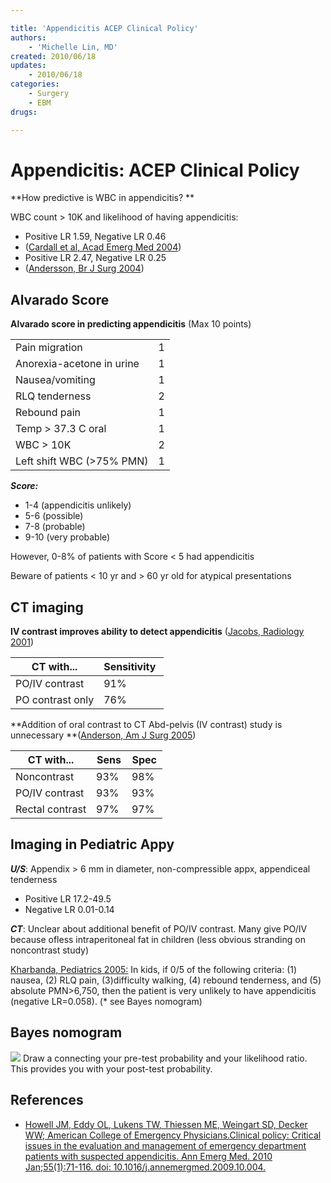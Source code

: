 ```yaml
---

title: 'Appendicitis ACEP Clinical Policy'
authors:
    - 'Michelle Lin, MD'
created: 2010/06/18
updates:
    - 2010/06/18
categories:
    - Surgery
    - EBM
drugs: 

---
```



# Appendicitis: ACEP Clinical Policy

**How predictive is WBC in appendicitis? **

WBC count &gt; 10K and likelihood of having appendicitis:

-   Positive LR 1.59, Negative LR 0.46
  - ([Cardall et al, Acad Emerg Med 2004](http://onlinelibrary.wiley.com/doi/10.1197/j.aem.2004.04.011/abstract))
-   Positive LR 2.47, Negative LR 0.25
  - ([Andersson, Br J Surg 2004](http://onlinelibrary.wiley.com/doi/10.1002/bjs.4464/abstract?deniedAccessCustomisedMessage=&userIsAuthenticated=false))

## Alvarado Score

**Alvarado score in predicting appendicitis** (Max 10 points)

|                              |     |
|------------------------------|-----|
| Pain migration               | 1   |
| Anorexia-acetone in urine    | 1   |
| Nausea/vomiting              | 1   |
| RLQ tenderness               | 2   |
| Rebound pain                 | 1   |
| Temp &gt; 37.3 C oral        | 1   |
| WBC &gt; 10K                 | 2   |
| Left shift WBC (&gt;75% PMN) | 1   |

***Score:*** 
-   1-4 (appendicitis unlikely)
-   5-6 (possible)
-   7-8 (probable)
-   9-10 (very probable)

However, 0-8% of patients with Score &lt; 5 had appendicitis

Beware of patients &lt; 10 yr and &gt; 60 yr old for atypical presentations

## CT imaging

**IV contrast improves ability to detect appendicitis** ([Jacobs, Radiology 2001](http://radiology.rsna.org/content/220/3/683.long)) 

| CT with...       | Sensitivity  |
|------------------|--------------|
| PO/IV contrast   | 91%          |
| PO contrast only | 76%          |

**Addition of oral contrast to CT Abd-pelvis (IV contrast) study is unnecessary **([Anderson, Am J Surg 2005](https://secure.muhealth.org/~ed/students/articles/ajs_190_p0474.pdf))

| CT with...      | Sens | Spec |
|-----------------|------|------|
| Noncontrast     | 93%  | 98%  |
| PO/IV contrast  | 93%  | 93%  |
| Rectal contrast | 97%  | 97%  |

## Imaging in Pediatric Appy

***U/S***: Appendix &gt; 6 mm in diameter, non-compressible appx, appendiceal tenderness 

-   Positive LR 17.2-49.5
-   Negative LR 0.01-0.14

***CT***: Unclear about additional benefit of PO/IV contrast. Many give PO/IV because ofless intraperitoneal fat in children (less obvious stranding on noncontrast study)

[Kharbanda, Pediatrics 2005:](http://pediatrics.aappublications.org/content/116/3/709.short) In kids, if 0/5 of the following criteria: (1) nausea, (2) RLQ pain, (3)difficulty walking, (4) rebound tenderness, and (5) absolute PMN&gt;6,750, then the patient is very unlikely to have appendicitis (negative LR=0.058). (\* see Bayes nomogram)

## Bayes nomogram

![](https://d2p53dh3qxfm0x.cloudfront.net/uploads/img/1jx/5/m/1eb66422-ee7d-5f5d-89f6-7b53f4b096da/640.png)
Draw a connecting your pre-test probability and your likelihood ratio. This provides you with your post-test probability.

## References

-   [Howell JM, Eddy OL, Lukens TW, Thiessen ME, Weingart SD, Decker WW; American College of Emergency Physicians.Clinical policy: Critical issues in the evaluation and management of emergency department patients with suspected appendicitis. Ann Emerg Med. 2010 Jan;55(1):71-116. doi: 10.1016/j.annemergmed.2009.10.004.](http://www.ncbi.nlm.nih.gov/pubmed/20116016)
